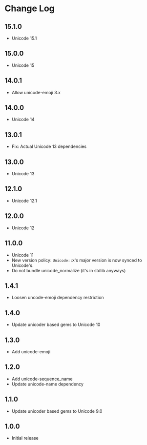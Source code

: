 # Change Log

## 15.1.0

- Unicode 15.1

## 15.0.0

- Unicode 15

## 14.0.1

- Allow unicode-emoji 3.x

## 14.0.0

- Unicode 14

## 13.0.1

- Fix: Actual Unicode 13 dependencies

## 13.0.0

- Unicode 13

## 12.1.0

- Unicode 12.1

## 12.0.0

- Unicode 12

## 11.0.0

- Unicode 11
- New version policy: `Unicode::X`'s major version is now synced to Unicode's.
- Do not bundle unicode_normalize (it's in stdlib anyways)

## 1.4.1

- Loosen uncode-emoji dependency restriction

## 1.4.0

- Update unicoder based gems to Unicode 10

## 1.3.0

- Add unicode-emoji

## 1.2.0

- Add unicode-sequence_name
- Update unicode-name dependency

## 1.1.0

- Update unicoder based gems to Unicode 9.0

## 1.0.0

- Initial release
